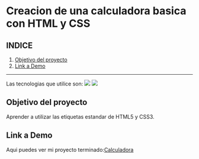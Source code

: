 # Creacion de una calculadora basica con HTML y CSS

## **INDICE**

1. [Objetivo del proyecto](#)
2. [Link a Demo](#)

****

Las tecnologias que utilice son: 
<img src="https://img.shields.io/badge/HTML5-E34F26?style=for-the-badge&logo=html5&logoColor=white" />
<img src="https://img.shields.io/badge/CSS3-1572B6?style=for-the-badge&logo=css3&logoColor=white" />

## Objetivo del proyecto 
Aprender a utilizar las etiquetas estandar de HTML5 y CSS3.

## Link a Demo 
Aqui puedes ver mi proyecto terminado:[Calculadora](#)
